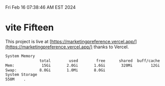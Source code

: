 Fri Feb 16 07:38:46 AM EST 2024

# vite Fifteen


This project is live at [https://marketingpreference.vercel.app/](https://marketingpreference.vercel.app/) thanks to Vercel.

```bash
System Memory
               total        used        free      shared  buff/cache   available
Mem:            15Gi       2.0Gi       1.6Gi       320Mi        12Gi        13Gi
Swap:          8.0Gi       1.0Mi       8.0Gi
System Storage
550M	.
```
